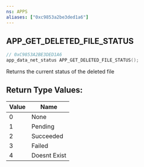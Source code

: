 ```yaml
---
ns: APPS
aliases: ["0xc9853a2be3ded1a6"]
---
```

## APP_GET_DELETED_FILE_STATUS

```c
// 0xC9853A2BE3DED1A6
app_data_net_status APP_GET_DELETED_FILE_STATUS();
```

Returns the current status of the deleted file

## Return Type Values:
| Value | Name |
| --- | --- |
| 0 | None |
| 1 | Pending |
| 2 | Succeeded |
| 3 | Failed |
| 4 | Doesnt Exist |

